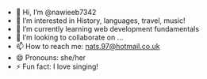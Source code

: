 - 👋 Hi, I’m @nawieeb7342
- 👀 I’m interested in History, languages, travel, music!
- 🌱 I’m currently learning web development fundamentals
- 💞️ I’m looking to collaborate on ...
- 📫 How to reach me: nats.97@hotmail.co.uk
- 😄 Pronouns: she/her
- ⚡ Fun fact: I love singing!

<!---
nawieeb7342/nawieeb7342 is a ✨ special ✨ repository because its `README.md` (this file) appears on your GitHub profile.
You can click the Preview link to take a look at your changes.
--->
